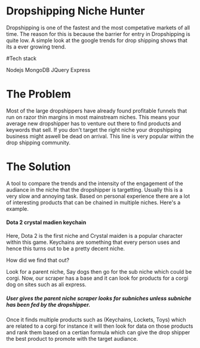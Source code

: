 # Dropshipping Niche Hunter

Dropshipping is one of the fastest and the most competative markets of all time. The reason for this is because the barrier for entry in Dropshipping is quite low. A simple look at the google trends for drop shipping shows that its a ever growing trend.

#Tech stack

Nodejs
MongoDB
JQuery
Express

# The Problem

Most of the large dropshippers have already found profitable funnels that run on razor thin margins in most mainstream niches. This means your average new dropshipper has to venture out there to find products and keywords that sell. If you don't target the right niche your dropshipping business might aswell be dead on arrival. This line is very popular within the drop shipping community. 

# The Solution

A tool to compare the trends and the intensity of the engagement of the audiance in the niche that the dropshipper is targetting. Usually this is a very slow and annoying task. Based on personal experience there are a lot of interesting products that can be chained in multiple niches.
Here's a example.

#### Dota 2 crystal madien keychain

Here, Dota 2 is the first niche and Crystal maiden is a popular character within this game. Keychains are something that every person uses and hence this turns out to be a pretty decent niche.

How did we find that out?

Look for a parent niche, Say dogs then go for the sub niche which could be corgi. Now, our scraper has a base and it can look for products for a corgi dog on sites such as ali express.
##### User gives the parent niche scraper looks for subniches unless subniche has been fed by the dropshipper.

Once it finds multiple products such as (Keychains, Lockets, Toys) which are related to a corgi for instance it will then look for data on those products and rank them based on a certian formula which can give the drop shipper the best product to promote with the target audiance. 
